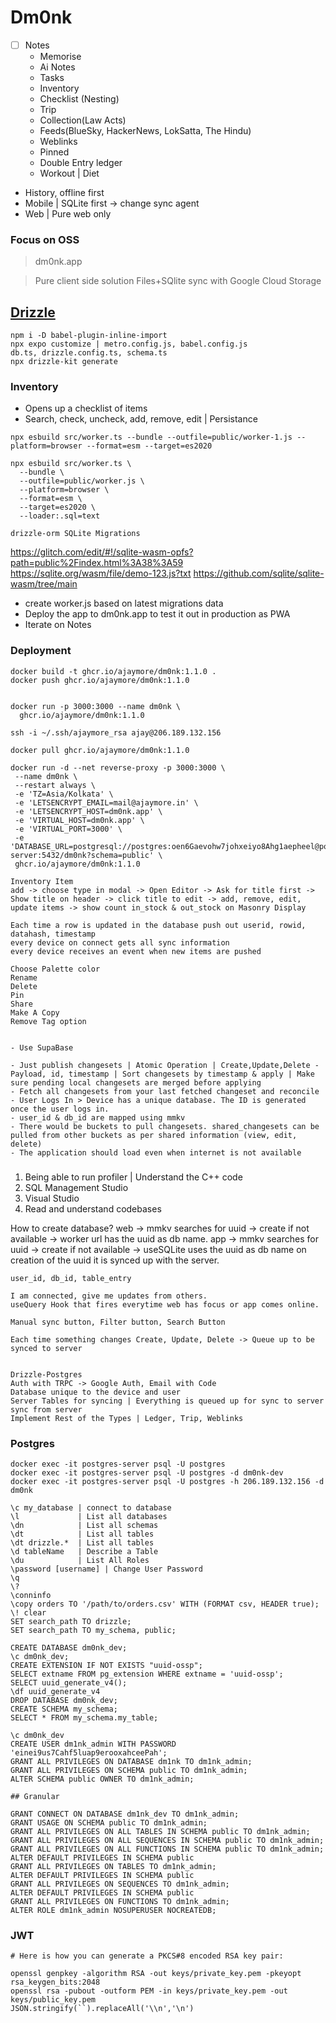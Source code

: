 # Dm0nk

- [ ] Notes
    - Memorise
    - Ai Notes
    - Tasks
    - Inventory
    - Checklist (Nesting)
    - Trip
    - Collection(Law Acts)
    - Feeds(BlueSky, HackerNews, LokSatta, The Hindu)
    - Weblinks
    - Pinned
    - Double Entry ledger 
    - Workout | Diet
- History, offline first 
- Mobile | SQLite first -> change sync agent
- Web | Pure web only


### Focus on OSS

> dm0nk.app

> Pure client side solution
> Files+SQlite sync with Google Cloud Storage

## [Drizzle](https://orm.drizzle.team/docs/get-started/expo-new)

```
npm i -D babel-plugin-inline-import
npx expo customize | metro.config.js, babel.config.js
db.ts, drizzle.config.ts, schema.ts
npx drizzle-kit generate
```

### Inventory

- Opens up a checklist of items
- Search, check, uncheck, add, remove, edit | Persistance

```
npx esbuild src/worker.ts --bundle --outfile=public/worker-1.js --platform=browser --format=esm --target=es2020

npx esbuild src/worker.ts \
  --bundle \
  --outfile=public/worker.js \
  --platform=browser \
  --format=esm \
  --target=es2020 \
  --loader:.sql=text

drizzle-orm SQLite Migrations
```
https://glitch.com/edit/#!/sqlite-wasm-opfs?path=public%2Findex.html%3A38%3A59
https://sqlite.org/wasm/file/demo-123.js?txt
https://github.com/sqlite/sqlite-wasm/tree/main

- create worker.js based on latest migrations data
- Deploy the app to dm0nk.app to test it out in production as PWA
- Iterate on Notes

### Deployment

```
docker build -t ghcr.io/ajaymore/dm0nk:1.1.0 .
docker push ghcr.io/ajaymore/dm0nk:1.1.0


docker run -p 3000:3000 --name dm0nk \
  ghcr.io/ajaymore/dm0nk:1.1.0

ssh -i ~/.ssh/ajaymore_rsa ajay@206.189.132.156

docker pull ghcr.io/ajaymore/dm0nk:1.1.0

docker run -d --net reverse-proxy -p 3000:3000 \
 --name dm0nk \
 --restart always \
 -e 'TZ=Asia/Kolkata' \
 -e 'LETSENCRYPT_EMAIL=mail@ajaymore.in' \
 -e 'LETSENCRYPT_HOST=dm0nk.app' \
 -e 'VIRTUAL_HOST=dm0nk.app' \
 -e 'VIRTUAL_PORT=3000' \
 -e 'DATABASE_URL=postgresql://postgres:oen6Gaevohw7johxeiyo8Ahg1aepheel@postgres-server:5432/dm0nk?schema=public' \
 ghcr.io/ajaymore/dm0nk:1.1.0
```

```
Inventory Item
add -> choose type in modal -> Open Editor -> Ask for title first -> Show title on header -> click title to edit -> add, remove, edit, update items -> show count in_stock & out_stock on Masonry Display

Each time a row is updated in the database push out userid, rowid, datahash, timestamp
every device on connect gets all sync information
every device receives an event when new items are pushed

Choose Palette color
Rename
Delete
Pin
Share
Make A Copy
Remove Tag option


- Use SupaBase

- Just publish changesets | Atomic Operation | Create,Update,Delete - Payload, id, timestamp | Sort changesets by timestamp & apply | Make sure pending local changesets are merged before applying
- Fetch all changesets from your last fetched changeset and reconcile
- User Logs In > Device has a unique database. The ID is generated once the user logs in.
- user_id & db_id are mapped using mmkv
- There would be buckets to pull changesets. shared_changesets can be pulled from other buckets as per shared information (view, edit, delete)
- The application should load even when internet is not available
```


###
1. Being able to run profiler | Understand the C++ code
2. SQL Management Studio
3. Visual Studio
4. Read and understand codebases

How to create database?
web -> mmkv searches for uuid -> create if not available -> worker url has the uuid as db name.
app -> mmkv searches for uuid -> create if not available -> useSQLite uses the uuid as db name
on creation of the uuid it is synced up with the server.
```
user_id, db_id, table_entry

I am connected, give me updates from others.
useQuery Hook that fires everytime web has focus or app comes online.

Manual sync button, Filter button, Search Button

Each time something changes Create, Update, Delete -> Queue up to be synced to server


Drizzle-Postgres
Auth with TRPC -> Google Auth, Email with Code
Database unique to the device and user
Server Tables for syncing | Everything is queued up for sync to server
sync from server
Implement Rest of the Types | Ledger, Trip, Weblinks
```

### Postgres

```
docker exec -it postgres-server psql -U postgres
docker exec -it postgres-server psql -U postgres -d dm0nk-dev
docker exec -it postgres-server psql -U postgres -h 206.189.132.156 -d dm0nk

\c my_database | connect to database
\l             | List all databases
\dn            | List all schemas
\dt            | List all tables
\dt drizzle.*  | List all tables
\d tableName   | Describe a Table
\du            | List All Roles
\password [username] | Change User Password
\q
\?
\conninfo
\copy orders TO '/path/to/orders.csv' WITH (FORMAT csv, HEADER true);
\! clear
SET search_path TO drizzle;
SET search_path TO my_schema, public;

CREATE DATABASE dm0nk_dev;
\c dm0nk_dev;
CREATE EXTENSION IF NOT EXISTS "uuid-ossp";
SELECT extname FROM pg_extension WHERE extname = 'uuid-ossp';
SELECT uuid_generate_v4();
\df uuid_generate_v4
DROP DATABASE dm0nk_dev;
CREATE SCHEMA my_schema;
SELECT * FROM my_schema.my_table;

\c dm0nk_dev
CREATE USER dm1nk_admin WITH PASSWORD 'einei9us7Cahf5luap9erooxahceePah';
GRANT ALL PRIVILEGES ON DATABASE dm1nk TO dm1nk_admin;
GRANT ALL PRIVILEGES ON SCHEMA public TO dm1nk_admin;
ALTER SCHEMA public OWNER TO dm1nk_admin;

## Granular

GRANT CONNECT ON DATABASE dm1nk_dev TO dm1nk_admin;
GRANT USAGE ON SCHEMA public TO dm1nk_admin;
GRANT ALL PRIVILEGES ON ALL TABLES IN SCHEMA public TO dm1nk_admin;
GRANT ALL PRIVILEGES ON ALL SEQUENCES IN SCHEMA public TO dm1nk_admin;
GRANT ALL PRIVILEGES ON ALL FUNCTIONS IN SCHEMA public TO dm1nk_admin;
ALTER DEFAULT PRIVILEGES IN SCHEMA public
GRANT ALL PRIVILEGES ON TABLES TO dm1nk_admin;
ALTER DEFAULT PRIVILEGES IN SCHEMA public
GRANT ALL PRIVILEGES ON SEQUENCES TO dm1nk_admin;
ALTER DEFAULT PRIVILEGES IN SCHEMA public
GRANT ALL PRIVILEGES ON FUNCTIONS TO dm1nk_admin;
ALTER ROLE dm1nk_admin NOSUPERUSER NOCREATEDB;
```

### JWT
```
# Here is how you can generate a PKCS#8 encoded RSA key pair:

openssl genpkey -algorithm RSA -out keys/private_key.pem -pkeyopt rsa_keygen_bits:2048
openssl rsa -pubout -outform PEM -in keys/private_key.pem -out keys/public_key.pem
JSON.stringify(``).replaceAll('\\n','\n')
```
